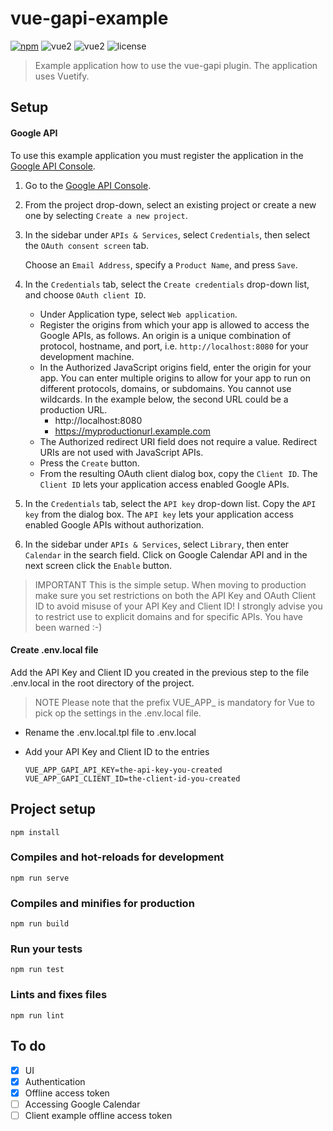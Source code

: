 
  
# vue-gapi-example    
 [![npm](https://img.shields.io/npm/v/vue-gapi.svg)](https://www.npmjs.com/package/vue-gapi) ![vue2](https://img.shields.io/badge/vue-2.5.x-brightgreen.svg) ![vue2](https://img.shields.io/badge/vuetify-1.3.x-brightgreen.svg) ![license](https://img.shields.io/badge/license-MIT-brightgreen.svg)  

> Example application how to use the vue-gapi plugin. The application uses Vuetify.      
 ## Setup        
 #### Google API        
 To use this example application you must register the application in the [Google API Console](https://console.developers.google.com/).         
        
1. Go to the [Google API Console](https://console.developers.google.com/).        
2. From the project drop-down, select an existing project or create a new one by selecting `Create a new project`.        
3. In the sidebar under `APIs & Services`, select `Credentials`, then select the `OAuth consent screen` tab.      
      
    Choose an `Email Address`, specify a `Product Name`, and press `Save`.        
          
4. In the `Credentials` tab, select the `Create credentials` drop-down list, and choose `OAuth client ID`.      
      
   - Under Application type, select `Web application`.         
   - Register the origins from which your app is allowed to access the Google APIs, as follows. An origin is a unique combination of protocol, hostname, and port, i.e. `http://localhost:8080` for your development machine.      
   - In the Authorized JavaScript origins field, enter the origin for your app. You can enter multiple origins to allow for your app to run on different protocols, domains, or subdomains. You cannot use wildcards. In the example below, the second URL could be a production URL.        
     - http://localhost:8080        
     - https://myproductionurl.example.com        
   - The Authorized redirect URI field does not require a value. Redirect URIs are not used with JavaScript APIs.        
   - Press the `Create` button.        
   - From the resulting OAuth client dialog box, copy the `Client ID`. The `Client ID` lets your application access enabled Google APIs.      
      
5. In the `Credentials` tab, select the `API key` drop-down list. Copy the `API key` from the dialog box. The `API key` lets your application access enabled Google APIs without authorization.      
6. In the sidebar under `APIs & Services`, select `Library`, then enter `Calendar` in the search field. Click on Google Calendar API and in the next screen click the `Enable` button.      

> IMPORTANT
> This is the simple setup. When moving to production make sure you set restrictions on both the API Key and OAuth Client ID to avoid misuse of your API Key and Client ID! I strongly advise you to restrict use to explicit domains and for specific APIs. You have been warned :-)
  
#### Create .env.local file        
 Add the API Key and Client ID you created in the previous step to the file .env.local in the root directory of the project.

> NOTE
> Please note that the prefix VUE_APP_ is mandatory for Vue to pick op the settings in the .env.local file.     
 
- Rename the .env.local.tpl file to .env.local  
- Add your API Key and Client ID to the entries

  ```
  VUE_APP_GAPI_API_KEY=the-api-key-you-created
  VUE_APP_GAPI_CLIENT_ID=the-client-id-you-created
  ```
 ## Project setup        
 ``` npm install ```        
 ### Compiles and hot-reloads for development        
 ``` npm run serve ```        
 ### Compiles and minifies for production        
 ``` npm run build ```        
 ### Run your tests        
 ``` npm run test ```        
 ### Lints and fixes files        
 ``` npm run lint ```      
 ## To do    
- [x] UI    
- [x] Authentication    
- [x] Offline access token    
- [ ] Accessing Google Calendar
- [ ] Client example offline access token
